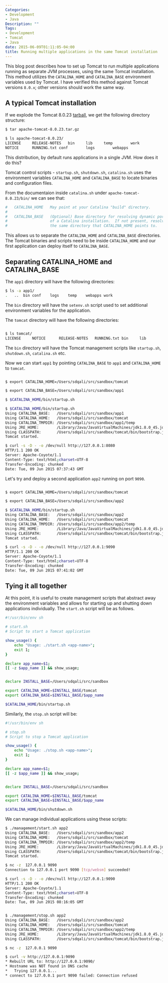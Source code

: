 ```yaml
---
Categories:
- Development
- Java
Description: ""
Tags:
- Development
- Tomcat
- Java
date: 2015-06-09T01:11:05-04:00
title: Running multiple applications in the same Tomcat installation
---
```

This blog post describes how to set up Tomcat to run multiple applications running as separate JVM processes, using the same Tomcat installation. This method utilizes the `CATALINA_HOME` and `CATALINA_BASE` environment variables used by Tomcat. I have verified this method against Tomcat versions `8.0.x`; other versions should work the same way.

<!--more-->

## A typical Tomcat installation

If we explode the Tomcat 8.0.23 [tarball](http://mirrors.sonic.net/apache/tomcat/tomcat-8/v8.0.23/bin/apache-tomcat-8.0.23.tar.gz), we get the following directory structure:

```bash
$ tar apache-tomcat-8.0.23.tar.gz

$ ls apache-tomcat-8.0.23/
LICENSE		RELEASE-NOTES	bin		lib		temp		work
NOTICE		RUNNING.txt	conf		logs		webapps
```
This distribution, by default runs applications in a single JVM. How does it do this?

Tomcat control scripts - `startup.sh`, `shutdown.sh`, `catalina.sh` uses the environment variables `CATALINA_HOME` and `CATALINA_BASE` to locate binaries and configuration files.

From the documentaion inside `catalina.sh` under `apache-tomcat-8.0.23/bin/` we can see that:
```bash
#   CATALINA_HOME   May point at your Catalina "build" directory.
#
#   CATALINA_BASE   (Optional) Base directory for resolving dynamic portions
#                   of a Catalina installation.  If not present, resolves to
#                   the same directory that CATALINA_HOME points to.

```
This allows us to separate the `CATALINA_HOME` and `CATALINA_BASE` directories. The Tomcat binaries and scripts need to be inside `CATALINA_HOME` and our first application can deploy itself to `CATALINA_BASE`.

## Separating CATALINA_HOME and CATALINA_BASE

The `app1` directory will have the following directories:
```bash
$ ls -a app1/
.	..	bin	conf	logs	temp	webapps	work
```
The `bin` directory will have the `setenv.sh` script used to set additional environment variables for the application.

The `tomcat` directory will have the following directories:
```bash

$ ls tomcat/
LICENSE		NOTICE		RELEASE-NOTES	RUNNING.txt	bin		lib
```
The `bin` directory will have the Tomcat management scripts like `startup.sh`, `shutdown.sh`, `catalina.sh` etc.

Now we can start `app1` by pointing `CATALINA_BASE` to `app1` and `CATALINA_HOME` to `tomcat`.
```bash

$ export CATALINA_HOME=/Users/sdqali/src/sandbox/tomcat

$ export CATALINA_BASE=/Users/sdqali/src/sandbox/app1

$ $CATALINA_HOME/bin/startup.sh

$ $CATALINA_HOME/bin/startup.sh
Using CATALINA_BASE:   /Users/sdqali/src/sandbox/app1
Using CATALINA_HOME:   /Users/sdqali/src/sandbox/tomcat
Using CATALINA_TMPDIR: /Users/sdqali/src/sandbox/app1/temp
Using JRE_HOME:        /Library/Java/JavaVirtualMachines/jdk1.8.0_45.jdk/Contents/Home
Using CLASSPATH:       /Users/sdqali/src/sandbox/tomcat/bin/bootstrap.jar:/Users/sdqali/src/sandbox/tomcat/bin/tomcat-juli.jar
Tomcat started.

$ curl -s -D - -o /dev/null http://127.0.0.1:8080
HTTP/1.1 200 OK
Server: Apache-Coyote/1.1
Content-Type: text/html;charset=UTF-8
Transfer-Encoding: chunked
Date: Tue, 09 Jun 2015 07:37:43 GMT
```
Let's try and deploy a second application `app2` running on port `9090`.
```bash

$ export CATALINA_HOME=/Users/sdqali/src/sandbox/tomcat

$ export CATALINA_BASE=/Users/sdqali/src/sandbox/app2

$ $CATALINA_HOME/bin/startup.sh
Using CATALINA_BASE:   /Users/sdqali/src/sandbox/app2
Using CATALINA_HOME:   /Users/sdqali/src/sandbox/tomcat
Using CATALINA_TMPDIR: /Users/sdqali/src/sandbox/app2/temp
Using JRE_HOME:        /Library/Java/JavaVirtualMachines/jdk1.8.0_45.jdk/Contents/Home
Using CLASSPATH:       /Users/sdqali/src/sandbox/tomcat/bin/bootstrap.jar:/Users/sdqali/src/sandbox/tomcat/bin/tomcat-juli.jar
Tomcat started.

$ curl -s -D - -o /dev/null http://127.0.0.1:9090
HTTP/1.1 200 OK
Server: Apache-Coyote/1.1
Content-Type: text/html;charset=UTF-8
Transfer-Encoding: chunked
Date: Tue, 09 Jun 2015 07:41:02 GMT
```

## Tying it all together

At this point, it is useful to create management scripts that abstract away the environment variables and allows for starting up and shutting down applications individually. The `start.sh` script will be as follows.

```bash
#!/usr/bin/env sh

# start.sh
# Script to start a Tomcat application

show_usage() {
    echo "Usage: ./start.sh <app-name>";
    exit 1;
}

declare app_name=$1;
[[ -z $app_name ]] && show_usage;


declare INSTALL_BASE=/Users/sdqali/src/sandbox

export CATALINA_HOME=$INSTALL_BASE/tomcat
export CATALINA_BASE=$INSTALL_BASE/$app_name

$CATALINA_HOME/bin/startup.sh
```
Similarly, the `stop.sh` script will be:
```bash
#!/usr/bin/env sh

# stop.sh
# Script to stop a Tomcat application

show_usage() {
    echo "Usage: ./stop.sh <app-name>";
    exit 1;
}

declare app_name=$1;
[[ -z $app_name ]] && show_usage;


declare INSTALL_BASE=/Users/sdqali/src/sandbox

export CATALINA_HOME=$INSTALL_BASE/tomcat
export CATALINA_BASE=$INSTALL_BASE/$app_name

$CATALINA_HOME/bin/shutdown.sh
```

We can manage individual applications using these scripts:

```bash
$ ./management/start.sh app2
Using CATALINA_BASE:   /Users/sdqali/src/sandbox/app2
Using CATALINA_HOME:   /Users/sdqali/src/sandbox/tomcat
Using CATALINA_TMPDIR: /Users/sdqali/src/sandbox/app2/temp
Using JRE_HOME:        /Library/Java/JavaVirtualMachines/jdk1.8.0_45.jdk/Contents/Home
Using CLASSPATH:       /Users/sdqali/src/sandbox/tomcat/bin/bootstrap.jar:/Users/sdqali/src/sandbox/tomcat/bin/tomcat-juli.jar
Tomcat started.

$ nc -z  127.0.0.1 9090
Connection to 127.0.0.1 port 9090 [tcp/websm] succeeded!

$ curl -s -D - -o /dev/null http://127.0.0.1:9090
HTTP/1.1 200 OK
Server: Apache-Coyote/1.1
Content-Type: text/html;charset=UTF-8
Transfer-Encoding: chunked
Date: Tue, 09 Jun 2015 08:16:05 GMT


$ ./management/stop.sh app2
Using CATALINA_BASE:   /Users/sdqali/src/sandbox/app2
Using CATALINA_HOME:   /Users/sdqali/src/sandbox/tomcat
Using CATALINA_TMPDIR: /Users/sdqali/src/sandbox/app2/temp
Using JRE_HOME:        /Library/Java/JavaVirtualMachines/jdk1.8.0_45.jdk/Contents/Home
Using CLASSPATH:       /Users/sdqali/src/sandbox/tomcat/bin/bootstrap.jar:/Users/sdqali/src/sandbox/tomcat/bin/tomcat-juli.jar

$ nc -z  127.0.0.1 9090

$ curl -v http://127.0.0.1:9090
* Rebuilt URL to: http://127.0.0.1:9090/
* Hostname was NOT found in DNS cache
*   Trying 127.0.0.1...
* connect to 127.0.0.1 port 9090 failed: Connection refused
```